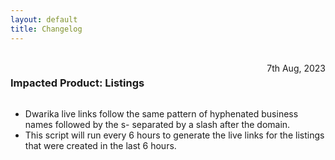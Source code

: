 ```yaml
---
layout: default
title: Changelog
---
```


<br/>
<div style="width: 100%;">
    <h3 style="display: inline-block;">Impacted Product: Listings</h3>
    <span style="float: right">7th Aug, 2023</span>
</div>

*   Dwarika live links follow the same pattern of hyphenated business names followed by the s-<locationid> separated by a slash after the domain.
*   This script will run every 6 hours to generate the live links for the listings that were created in the last 6 hours.

